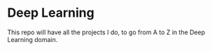 # Deep Learning

This repo will have all the projects I do, to go from A to Z in the Deep Learning domain.
